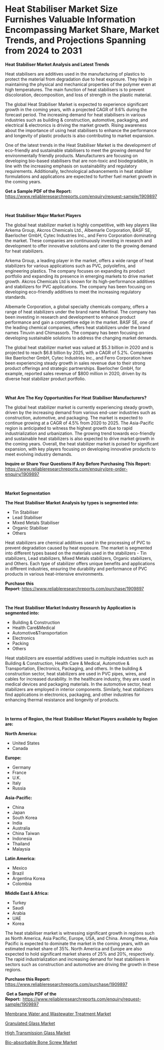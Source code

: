 <p><h1>Heat Stabiliser Market Size Furnishes Valuable Information Encompassing Market Share, Market Trends, and Projections Spanning from 2024 to 2031</h1></p><p><strong>Heat Stabiliser Market Analysis and Latest Trends</strong></p>
<p><p>Heat stabilisers are additives used in the manufacturing of plastics to protect the material from degradation due to heat exposure. They help in maintaining the physical and mechanical properties of the polymer even at high temperatures. The main function of heat stabilisers is to prevent discoloration, decomposition, and loss of strength in the plastic material.</p><p>The global Heat Stabiliser Market is expected to experience significant growth in the coming years, with a projected CAGR of 9.6% during the forecast period. The increasing demand for heat stabilisers in various industries such as building & construction, automotive, packaging, and electrical & electronics is driving the market growth. Rising awareness about the importance of using heat stabilisers to enhance the performance and longevity of plastic products is also contributing to market expansion.</p><p>One of the latest trends in the Heat Stabiliser Market is the development of eco-friendly and sustainable stabilisers to meet the growing demand for environmentally friendly products. Manufacturers are focusing on developing bio-based stabilisers that are non-toxic and biodegradable, in line with the increasing emphasis on sustainability and regulatory requirements. Additionally, technological advancements in heat stabiliser formulations and applications are expected to further fuel market growth in the coming years.</p></p>
<p><strong>Get a Sample PDF of the Report:&nbsp;</strong> <a href="https://www.reliableresearchreports.com/enquiry/request-sample/1909897">https://www.reliableresearchreports.com/enquiry/request-sample/1909897</a></p>
<p>&nbsp;</p>
<p><strong>Heat Stabiliser Major Market Players</strong></p>
<p><p>The global heat stabilizer market is highly competitive, with key players like Arkema Group, Akcros Chemicals Ltd., Albemarle Corporation, BASF SE, Baerlocher GmbH, Cytec Industries Inc., and Ferro Corporation dominating the market. These companies are continuously investing in research and development to offer innovative solutions and cater to the growing demand for heat stabilizers.</p><p>Arkema Group, a leading player in the market, offers a wide range of heat stabilizers for various applications such as PVC, polyolefins, and engineering plastics. The company focuses on expanding its product portfolio and expanding its presence in emerging markets to drive market growth. Akcros Chemicals Ltd is known for its high-performance additives and stabilizers for PVC applications. The company has been focusing on developing eco-friendly additives to meet the increasing regulatory standards.</p><p>Albemarle Corporation, a global specialty chemicals company, offers a range of heat stabilizers under the brand name Martinal. The company has been investing in research and development to enhance product performance and gain a competitive edge in the market. BASF SE, one of the leading chemical companies, offers heat stabilizers under the brand names Tinuvin and Chimassorb. The company has been focusing on developing sustainable solutions to address the changing market demands.</p><p>The global heat stabilizer market was valued at $5.3 billion in 2020 and is projected to reach $6.8 billion by 2025, with a CAGR of 5.2%. Companies like Baerlocher GmbH, Cytec Industries Inc., and Ferro Corporation have been experiencing steady growth in sales revenue due to their strong product offerings and strategic partnerships. Baerlocher GmbH, for example, reported sales revenue of $800 million in 2020, driven by its diverse heat stabilizer product portfolio.</p></p>
<p>&nbsp;</p>
<p><strong>What Are The Key Opportunities For Heat Stabiliser Manufacturers?</strong></p>
<p><p>The global heat stabilizer market is currently experiencing steady growth, driven by the increasing demand from various end-user industries such as construction, automotive, and packaging. The market is expected to continue growing at a CAGR of 4.5% from 2020 to 2025. The Asia-Pacific region is anticipated to witness the highest growth due to rapid industrialization and urbanization. The growing trend towards eco-friendly and sustainable heat stabilizers is also expected to drive market growth in the coming years. Overall, the heat stabilizer market is poised for significant expansion, with key players focusing on developing innovative products to meet evolving industry demands.</p></p>
<p><strong>Inquire or Share Your Questions If Any Before Purchasing This Report:</strong> <a href="https://www.reliableresearchreports.com/enquiry/pre-order-enquiry/1909897">https://www.reliableresearchreports.com/enquiry/pre-order-enquiry/1909897</a></p>
<p>&nbsp;</p>
<p><strong>Market Segmentation</strong></p>
<p><strong>The Heat Stabiliser Market Analysis by types is segmented into:</strong></p>
<p><ul><li>Tin Stabiliser</li><li>Lead Stabiliser</li><li>Mixed Metals Stabiliser</li><li>Organic Stabiliser</li><li>Others</li></ul></p>
<p><p>Heat stabilizers are chemical additives used in the processing of PVC to prevent degradation caused by heat exposure. The market is segmented into different types based on the materials used in the stabilizers - Tin stabilizers, Lead stabilizers, Mixed Metals stabilizers, Organic stabilizers, and Others. Each type of stabilizer offers unique benefits and applications in different industries, ensuring the durability and performance of PVC products in various heat-intensive environments.</p></p>
<p><strong>Purchase this Report:&nbsp;</strong><a href="https://www.reliableresearchreports.com/purchase/1909897">https://www.reliableresearchreports.com/purchase/1909897</a></p>
<p>&nbsp;</p>
<p><strong>The Heat Stabiliser Market Industry Research by Application is segmented into:</strong></p>
<p><ul><li>Building & Construction</li><li>Health Care&Medical</li><li>Automotive&Transportation</li><li>Electronics</li><li>Packing</li><li>Others</li></ul></p>
<p><p>Heat stabilizers are essential additives used in multiple industries such as Building & Construction, Health Care & Medical, Automotive & Transportation, Electronics, Packaging, and others. In the building & construction sector, heat stabilizers are used in PVC pipes, wires, and cables for increased durability. In the healthcare industry, they are used in medical devices and packaging materials. In the automotive sector, heat stabilizers are employed in interior components. Similarly, heat stabilizers find applications in electronics, packaging, and other industries for enhancing thermal resistance and longevity of products.</p></p>
<p>&nbsp;</p>
<p><strong>In terms of Region, the Heat Stabiliser Market Players available by Region are:</strong></p>
<p>
    <p> <strong> North America: </strong>
        <ul>
            <li>United States</li>
            <li>Canada</li>
        </ul>
        </p> 
    <p> <strong> Europe: </strong>
        <ul>
            <li>Germany</li>
            <li>France</li>
            <li>U.K.</li>
            <li>Italy</li>
            <li>Russia</li>
        </ul>
        </p> 
    <p> <strong> Asia-Pacific: </strong>
        <ul>
            <li>China</li>
            <li>Japan</li>
            <li>South Korea</li>
            <li>India</li>
            <li>Australia</li>
            <li>China Taiwan</li>
            <li>Indonesia</li>
            <li>Thailand</li>
            <li>Malaysia</li>
        </ul>
        </p> 
    <p> <strong> Latin America: </strong>
        <ul>
            <li>Mexico</li>
            <li>Brazil</li>
            <li>Argentina Korea</li>
            <li>Colombia</li>
        </ul>
        </p> 
    <p> <strong> Middle East & Africa: </strong>
        <ul>
            <li>Turkey</li>
            <li>Saudi</li>
            <li>Arabia</li>
            <li>UAE</li>
            <li>Korea</li>
        </ul>
    </p>
    </p>
<p><p>The heat stabiliser market is witnessing significant growth in regions such as North America, Asia Pacific, Europe, USA, and China. Among these, Asia Pacific is expected to dominate the market in the coming years, with an estimated market share of 35%. North America and Europe are also expected to hold significant market shares of 25% and 20%, respectively. The rapid industrialization and increasing demand for heat stabilisers in sectors such as construction and automotive are driving the growth in these regions.</p></p>
<p><strong>Purchase this Report: </strong><a href="https://www.reliableresearchreports.com/purchase/1909897">https://www.reliableresearchreports.com/purchase/1909897</a></p>
<p>&nbsp;<strong>Get a Sample PDF of the Report:&nbsp;&nbsp;</strong><a href="https://www.reliableresearchreports.com/enquiry/request-sample/1909897">https://www.reliableresearchreports.com/enquiry/request-sample/1909897</a></p>
<p><strong></strong></p>
<p><p><a href="https://issuu.com/reportprime-2/docs/membrane-water-and-wastewater-treatment-market-siz">Membrane Water and Wastewater Treatment Market</a></p><p><a href="https://github.com/okotobwrhuteie/Market-Research-Report-List-1/blob/main/granulated-glass-market.md">Granulated Glass Market</a></p><p><a href="https://github.com/myacatherineblakecaczo9vcsw/Market-Research-Report-List-1/blob/main/high-transmission-glass-market.md">High Transmission Glass Market</a></p><p><a href="https://issuu.com/reportprime-2/docs/bio-absorbable-bone-screw-market-size-2030.pptx">Bio-absorbable Bone Screw Market</a></p></p>